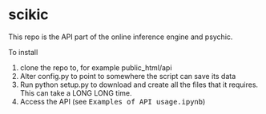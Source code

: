 # scikic

This repo is the API part of the online inference engine and psychic.

To install
<ol>
<li>clone the repo to, for example public_html/api
<li>Alter config.py to point to somewhere the script can save its data
<li>Run python setup.py to download and create all the files that it requires. This can take a LONG LONG time.
<li>Access the API (see <tt>Examples of API usage.ipynb</tt>)
